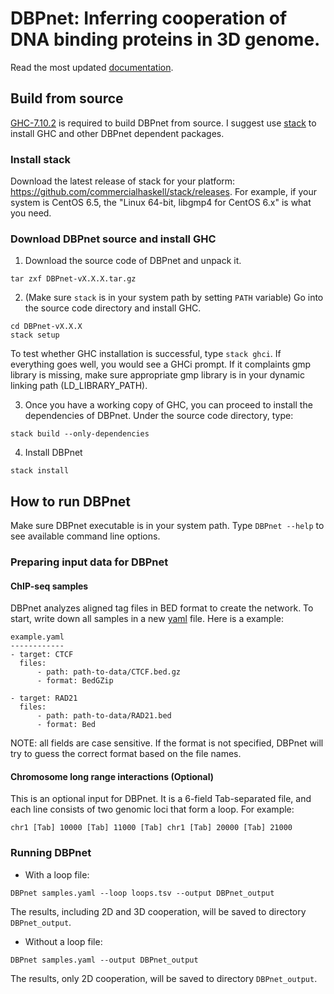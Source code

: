 # DBPnet: Inferring cooperation of DNA binding proteins in 3D genome.

Read the most updated [documentation](http://wanglab.ucsd.edu/star/DBPnet/).

## Build from source

[GHC-7.10.2](https://www.haskell.org/ghc/) is required to build DBPnet from source. I suggest use [stack](http://docs.haskellstack.org/en/stable/README.html) to install GHC and other DBPnet dependent packages.

### Install stack

Download the latest release of stack for your platform: https://github.com/commercialhaskell/stack/releases. For example, if your system is CentOS 6.5, the "Linux 64-bit, libgmp4 for CentOS 6.x" is what you need.

### Download DBPnet source and install GHC

1. Download the source code of DBPnet and unpack it.
```
tar zxf DBPnet-vX.X.X.tar.gz
```
2. (Make sure `stack` is in your system path by setting `PATH` variable) Go into the source code directory and install GHC.
```
cd DBPnet-vX.X.X
stack setup
```
To test whether GHC installation is successful, type `stack ghci`. If everything goes well, you would see a GHCi prompt. If it complaints gmp library is missing, make sure appropriate gmp library is in your dynamic linking path (LD_LIBRARY_PATH).

3. Once you have a working copy of GHC, you can proceed to install the dependencies of DBPnet. Under the source code directory, type:
```
stack build --only-dependencies
```

4. Install DBPnet
```
stack install
```

## How to run DBPnet

Make sure DBPnet executable is in your system path. Type `DBPnet --help` to see available command line options.

### Preparing input data for DBPnet

#### ChIP-seq samples

DBPnet analyzes aligned tag files in BED format to create the network. To start, write down all samples in a new [yaml](http://www.yaml.org/start.html) file. Here is a example:

```
example.yaml
------------
- target: CTCF
  files:
      - path: path-to-data/CTCF.bed.gz
      - format: BedGZip

- target: RAD21
  files:
      - path: path-to-data/RAD21.bed
      - format: Bed
```

NOTE: all fields are case sensitive. If the format is not specified, DBPnet will try to guess the correct format based on the file names.

#### Chromosome long range interactions (Optional)

This is an optional input for DBPnet. It is a 6-field Tab-separated file, and each line consists of two genomic loci that form a loop. For example:

```
chr1 [Tab] 10000 [Tab] 11000 [Tab] chr1 [Tab] 20000 [Tab] 21000
```

### Running DBPnet

* With a loop file:

```
DBPnet samples.yaml --loop loops.tsv --output DBPnet_output
```

The results, including 2D and 3D cooperation, will be saved to directory `DBPnet_output`.

* Without a loop file:

```
DBPnet samples.yaml --output DBPnet_output
```

The results, only 2D cooperation, will be saved to directory `DBPnet_output`.
